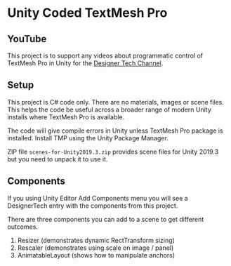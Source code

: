 # Unity Coded TextMesh Pro

## YouTube

This project is to support any videos
about programmatic control of TextMesh Pro in Unity
for the 
[Designer Tech Channel](https://www.youtube.com/channel/UCE3nwVJoAMB5QOp14R3eZqw/).

## Setup

This project is C# code only.
There are no materials, images
or scene files.
This helps the code be useful
across a broader range of modern
Unity installs where TextMesh Pro
is available.

The code will give compile errors in Unity unless
TextMesh Pro package is installed. Install TMP using the
Unity Package Manager.

ZIP file `scenes-for-Unity2019.3.zip` provides scene files
for Unity 2019.3 but you need
to unpack it to use it.

## Components

If you using Unity Editor Add Components menu you will see
a DesignerTech entry with the components from this project.

There are three components you can add to a scene
to get different outcomes.

1. Resizer (demonstrates dynamic RectTransform sizing)
2. Rescaler (demonstrates using scale on image / panel)
3. AnimatableLayout (shows how to manipulate anchors)



